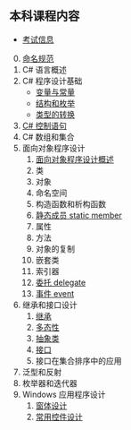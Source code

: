 ## 本科课程内容
- [考试信息](/ProjectDocs/cs/Back-end-Development/Csharp/Exam.md)
0. [命名规范](/ProjectDocs/cs/Back-end-Development/Csharp/NameRules.md)
1. C# 语言概述
2. C# 程序设计基础
    - [变量与常量](/ProjectDocs/cs/Back-end-Development/Csharp/2-3-Variable-Constant.md)
    - [结构和枚举](/ProjectDocs/cs/Back-end-Development/Csharp/2-5-Struct-Enum.md)
    - [类型的转换](/ProjectDocs/cs/Back-end-Development/Csharp/2-4-Type-Convert.md)
3. [C# 控制语句](/ProjectDocs/cs/Back-end-Development/Csharp/3-Control-Sentence.md)
4. C# 数组和集合
5. 面向对象程序设计
    1. [面向对象程序设计概述](/ProjectDocs/cs/Back-end-Development/Csharp/5-1-introduction.md)
    2. 类
    3. 对象
    4. 命名空间
    5. 构造函数和析构函数
    6. [静态成员 static member](/ProjectDocs/cs/Back-end-Development/Csharp/5-6-Static-Member.md)
    7. 属性
    8. 方法
    9. 对象的复制
    10. 嵌套类
    11. 索引器
    12. [委托 delegate](/ProjectDocs/cs/Back-end-Development/Csharp/5-12-delegate.md)
    13. [事件 event](/ProjectDocs/cs/Back-end-Development/Csharp/5-13-event.md)
6. 继承和接口设计
    1. [继承](/ProjectDocs/cs/Back-end-Development/Csharp/6-1-Inheritance.md)
    2. [多态性](/ProjectDocs/cs/Back-end-Development/Csharp/6-2-Polymorphism.md)
    3. [抽象类](/ProjectDocs/cs/Back-end-Development/Csharp/6-3-Abstract.md)
    4. [接口](/ProjectDocs/cs/Back-end-Development/Csharp/6-4-Connector.md)
    5. 接口在集合排序中的应用
7. 泛型和反射
8. 枚举器和迭代器
9. Windows 应用程序设计
    1. [窗体设计](/ProjectDocs/cs/Back-end-Development/Csharp/9-1-Windows-Form-Design.md)
    2. [常用控件设计](/ProjectDocs/cs/Back-end-Development/Csharp/9-2-Control-design.md)


